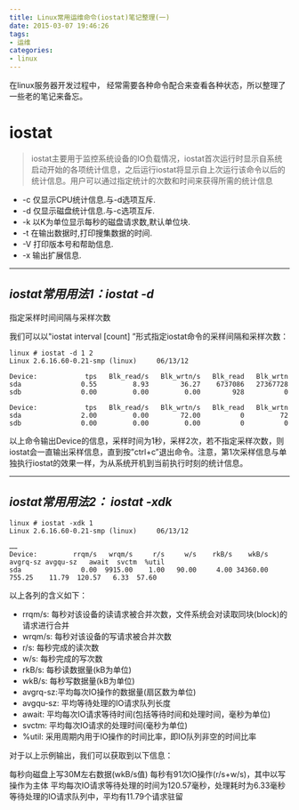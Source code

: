 ```yaml
---
title: Linux常用运维命令(iostat)笔记整理(一)
date: 2015-03-07 19:46:26
tags: 
- 运维
categories:
- linux
---
```


在linux服务器开发过程中， 经常需要各种命令配合来查看各种状态，所以整理了一些老的笔记来备忘。

# **iostat**

> iostat主要用于监控系统设备的IO负载情况，iostat首次运行时显示自系统启动开始的各项统计信息，之后运行iostat将显示自上次运行该命令以后的统计信息。用户可以通过指定统计的次数和时间来获得所需的统计信息

 - -c 仅显示CPU统计信息.与-d选项互斥.
 - -d 仅显示磁盘统计信息.与-c选项互斥.
 - -k 以K为单位显示每秒的磁盘请求数,默认单位块.
 - -t  在输出数据时,打印搜集数据的时间.
 - -V 打印版本号和帮助信息.
 - -x  输出扩展信息.
 

<!-- more -->

------------
## *iostat常用用法1：iostat -d*
指定采样时间间隔与采样次数

我们可以以"iostat interval [count] ”形式指定iostat命令的采样间隔和采样次数：
```
linux # iostat -d 1 2
Linux 2.6.16.60-0.21-smp (linux)     06/13/12

Device:            tps   Blk_read/s   Blk_wrtn/s   Blk_read   Blk_wrtn
sda               0.55         8.93        36.27    6737086   27367728
sdb               0.00         0.00         0.00        928          0

Device:            tps   Blk_read/s   Blk_wrtn/s   Blk_read   Blk_wrtn
sda               2.00         0.00        72.00          0         72
sdb               0.00         0.00         0.00          0          0
```
以上命令输出Device的信息，采样时间为1秒，采样2次，若不指定采样次数，则iostat会一直输出采样信息，直到按”ctrl+c”退出命令。注意，第1次采样信息与单独执行iostat的效果一样，为从系统开机到当前执行时刻的统计信息。

----------
## *iostat常用用法2： iostat -xdk*
```
linux # iostat -xdk 1
Linux 2.6.16.60-0.21-smp (linux)     06/13/12

……
Device:         rrqm/s   wrqm/s     r/s     w/s    rkB/s    wkB/s avgrq-sz avgqu-sz   await  svctm  %util
sda               0.00  9915.00    1.00   90.00     4.00 34360.00   755.25    11.79  120.57   6.33  57.60
```

以上各列的含义如下：

- rrqm/s: 每秒对该设备的读请求被合并次数，文件系统会对读取同块(block)的请求进行合并
- wrqm/s: 每秒对该设备的写请求被合并次数
- r/s: 每秒完成的读次数
- w/s: 每秒完成的写次数
- rkB/s: 每秒读数据量(kB为单位)
- wkB/s: 每秒写数据量(kB为单位)
- avgrq-sz:平均每次IO操作的数据量(扇区数为单位)
- avgqu-sz: 平均等待处理的IO请求队列长度
- await: 平均每次IO请求等待时间(包括等待时间和处理时间，毫秒为单位)
- svctm: 平均每次IO请求的处理时间(毫秒为单位)
- %util: 采用周期内用于IO操作的时间比率，即IO队列非空的时间比率
 

对于以上示例输出，我们可以获取到以下信息：

每秒向磁盘上写30M左右数据(wkB/s值)
每秒有91次IO操作(r/s+w/s)，其中以写操作为主体
平均每次IO请求等待处理的时间为120.57毫秒，处理耗时为6.33毫秒
等待处理的IO请求队列中，平均有11.79个请求驻留

